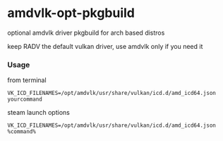 # amdvlk-opt-pkgbuild
optional amdvlk driver pkgbuild for arch based distros

keep RADV the default vulkan driver, use amdvlk only if you need it

### Usage

from terminal
```
VK_ICD_FILENAMES=/opt/amdvlk/usr/share/vulkan/icd.d/amd_icd64.json yourcommand
```
steam launch options
```
VK_ICD_FILENAMES=/opt/amdvlk/usr/share/vulkan/icd.d/amd_icd64.json %command%
```

